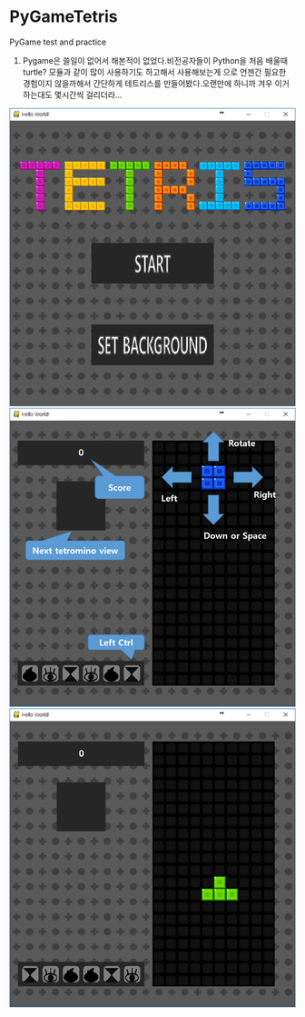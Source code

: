 # PyGameTetris
PyGame test and practice

1. Pygame은 쓸일이 없어서 해본적이 없었다.비전공자들이 Python을 처음 배울때 turtle? 모듈과 같이 많이 사용하기도 하고해서 사용해보는게 으로 언젠간 필요한 경험이지 않을까해서 간단하게 테트리스를 만들어봤다.오랜만에 하니까 겨우 이거하는대도 몇시간씩 걸리더라...


![title](https://github.com/neltica/PyGameTetris/blob/master/readme_resource/title.PNG)
![in game1](https://github.com/neltica/PyGameTetris/blob/master/readme_resource/ingame1.PNG)
![in game2](https://github.com/neltica/PyGameTetris/blob/master/readme_resource/ingame2.PNG)
